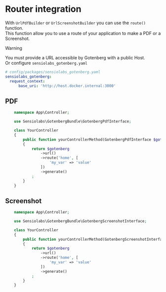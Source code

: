 # Router integration

With `UrlPdfBuilder` or `UrlScreenshotBuilder` you can use the `route()` function.  
This function allow you to use a route of your application to make a PDF or a Screenshot.

> [!WARNING]  
> You must provide a URL accessible by Gotenberg with a public Host.  
> Or configure `sensiolabs_gotenberg.yaml`
> ```yaml
> # config/packages/sensiolabs_gotenberg.yaml
> sensiolabs_gotenberg:
>   request_context:
>       base_uri: 'http://host.docker.internal:3000'
> ```

## PDF

```php
    namespace App\Controller;

    use Sensiolabs\GotenbergBundle\GotenbergPdfInterface;

    class YourController
    {
        public function yourControllerMethod(GotenbergPdfInterface $gotenberg): Response
        {
            return $gotenberg
                ->url()
                ->route('home', [
                    'my_var' => 'value'
                ])
                ->generate()
            ;
        }
    }
```

## Screenshot

```php
    namespace App\Controller;

    use Sensiolabs\GotenbergBundle\GotenbergScreenshotInterface;

    class YourController
    {
        public function yourControllerMethod(GotenbergScreenshotInterface $gotenberg): Response
        {
            return $gotenberg
                ->url()
                ->route('home', [
                    'my_var' => 'value'
                ])
                ->generate()
            ;
        }
    }
```
